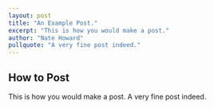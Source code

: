 ```yaml
---
layout: post
title: "An Example Post."
excerpt: "This is how you would make a post."
author: "Nate Howard"
pullquote: "A very fine post indeed."
---
```


## How to Post
This is how you would make a post. A very fine post indeed.